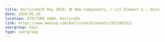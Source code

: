 ```yaml
---
title: KarlsruheJS May 2019: 🕸 Web Components, 🔥 Lit Element & ⚠️ Unstable React
date: 2019-05-29
location: ETECTURE GmbH, Karlsruhe
link: https://www.meetup.com/KarlsruheJS/events/261345312/
usergroup: kajs
type: usergroup
---
```

